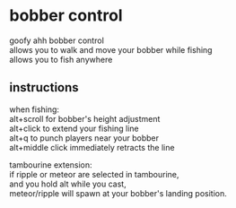 # bobber control
goofy ahh bobber control  
allows you to walk and move your bobber while fishing  
allows you to fish anywhere  
    
## instructions  
when fishing:  
alt+scroll for bobber's height adjustment  
alt+click to extend your fishing line  
alt+q to punch players near your bobber  
alt+middle click immediately retracts the line  
  
tambourine extension:  
if ripple or meteor are selected in tambourine,  
and you hold alt while you cast,  
meteor/ripple will spawn at your bobber's landing position.